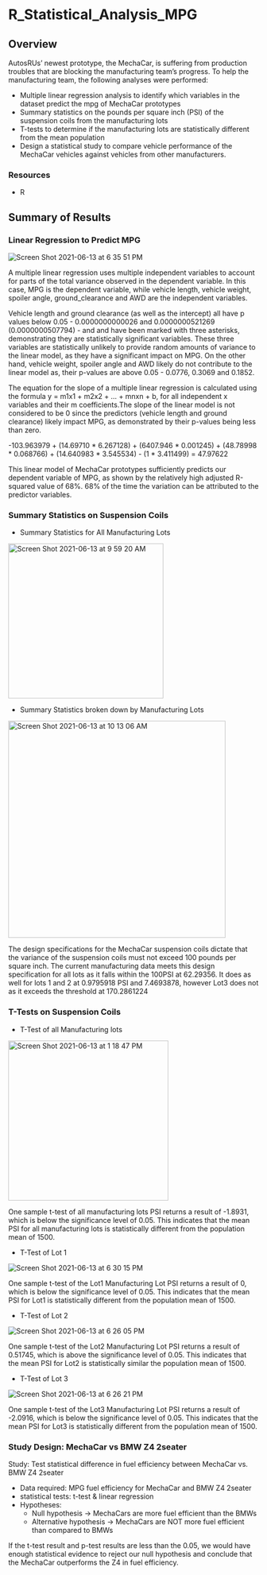 # R_Statistical_Analysis_MPG

## Overview
AutosRUs’ newest prototype, the MechaCar, is suffering from production troubles that are blocking the manufacturing team’s progress. To help the manufacturing team, the following analyses were performed: 

* Multiple linear regression analysis to identify which variables in the dataset predict the mpg of MechaCar prototypes
* Summary statistics on the pounds per square inch (PSI) of the suspension coils from the manufacturing lots
* T-tests to determine if the manufacturing lots are statistically different from the mean population
* Design a statistical study to compare vehicle performance of the MechaCar vehicles against vehicles from other manufacturers. 

### Resources
* R

## Summary of Results
### Linear Regression to Predict MPG

![Screen Shot 2021-06-13 at 6 35 51 PM](https://user-images.githubusercontent.com/69849998/121823914-4756a500-cc76-11eb-841a-8836e394aa67.png)


A multiple linear regression uses multiple independent variables to account for parts of the total variance observed in the dependent variable. In this case, MPG is the dependent variable, while vehicle length, vehicle weight, spoiler angle, ground_clearance and AWD are the independent variables. 

Vehicle length and ground clearance (as well as the intercept) all have p values below 0.05 - 0.0000000000026 and 0.0000000521269 (0.0000000507794) - and and have been marked with three asterisks, demonstrating they are statistically significant variables. These three variables are statistically unlikely to provide random amounts of variance to the linear model, as they have a significant impact on MPG. On the other hand, vehicle weight, spoiler angle and AWD likely do not contribute to the linear model as, their p-values are above 0.05 - 0.0776, 0.3069 and 0.1852.

The equation for the slope of a multiple linear regression is calculated using the formula y = m1x1 + m2x2 + … + mnxn + b, for all independent x variables and their m coefficients.The slope of the linear model is not considered to be 0 since the predictors (vehicle length and ground clearance) likely impact MPG, as demonstrated by their p-values being less than zero. 

-103.963979 + (14.69710 * 6.267128) + (6407.946 * 0.001245) + (48.78998 * 0.068766) + (14.640983 * 3.545534) - (1 * 3.411499) = 47.97622

This linear model of MechaCar prototypes sufficiently predicts our dependent variable of MPG, as shown by the relatively high adjusted R-squared value of 68%. 68% of the time the variation can be attributed to the predictor variables. 

### Summary Statistics on Suspension Coils
* Summary Statistics for All Manufacturing Lots
<img width="312" alt="Screen Shot 2021-06-13 at 9 59 20 AM" src="https://user-images.githubusercontent.com/69849998/121823856-dd3e0000-cc75-11eb-832a-b94e77232ae8.png">

* Summary Statistics broken down by Manufacturing Lots
<img width="437" alt="Screen Shot 2021-06-13 at 10 13 06 AM" src="https://user-images.githubusercontent.com/69849998/121823861-e4650e00-cc75-11eb-83c8-8bf0876aa8bb.png">

The design specifications for the MechaCar suspension coils dictate that the variance of the suspension coils must not exceed 100 pounds per square inch. The current manufacturing data meets this design specification for all lots as it falls within the 100PSI at 62.29356. It does as well for lots 1 and 2 at 0.9795918 PSI and 7.4693878, however Lot3 does not as it exceeds the threshold at 170.2861224


### T-Tests on Suspension Coils

* T-Test of all Manufacturing lots
<img width="322" alt="Screen Shot 2021-06-13 at 1 18 47 PM" src="https://user-images.githubusercontent.com/69849998/121823613-63594700-cc74-11eb-80b5-9cc0f097adcc.png">

One sample t-test of all manufacturing lots PSI returns a result of -1.8931, which is below the significance level of 0.05. This indicates that the mean PSI for all manufacturing lots is statistically different from the population mean of 1500. 

* T-Test of Lot 1

 ![Screen Shot 2021-06-13 at 6 30 15 PM](https://user-images.githubusercontent.com/69849998/121823779-69035c80-cc75-11eb-832a-2f6b5f6468e1.png)

 One sample t-test of the Lot1 Manufacturing Lot PSI returns a result of 0, which is below the significance level of 0.05. This indicates that the mean PSI for Lot1 is statistically different from the population mean of 1500. 

* T-Test of Lot 2

 ![Screen Shot 2021-06-13 at 6 26 05 PM](https://user-images.githubusercontent.com/69849998/121823714-1164f100-cc75-11eb-8821-2b93eef94ddb.png)


 One sample t-test of the Lot2 Manufacturing Lot PSI returns a result of 0.51745, which is above the significance level of 0.05. This indicates that the mean PSI for Lot2 is statistically similar the population mean of 1500. 

* T-Test of Lot 3

 ![Screen Shot 2021-06-13 at 6 26 21 PM](https://user-images.githubusercontent.com/69849998/121823709-0a3de300-cc75-11eb-9e84-3b8ed9aba952.png)

 One sample t-test of the Lot3 Manufacturing Lot PSI returns a result of -2.0916, which is below the significance level of 0.05. This indicates that the mean PSI for Lot3 is statistically different from the population mean of 1500. 


### Study Design: MechaCar vs BMW Z4 2seater
Study: Test statistical difference in fuel efficiency between MechaCar vs. BMW Z4 2seater
* Data required: MPG fuel efficiency for MechaCar and BMW Z4 2seater
* statistical tests: t-test & linear regression 
* Hypotheses:
  * Null hypothesis -> MechaCars are more fuel efficient than the BMWs
  * Alternative hypothesis -> MechaCars are NOT more fuel efficient than compared to BMWs
  
If the t-test result and p-test results are less than the 0.05, we would have enough statistical evidence to reject our null hypothesis and conclude that the MechaCar outperforms the Z4 in fuel efficiency. 

